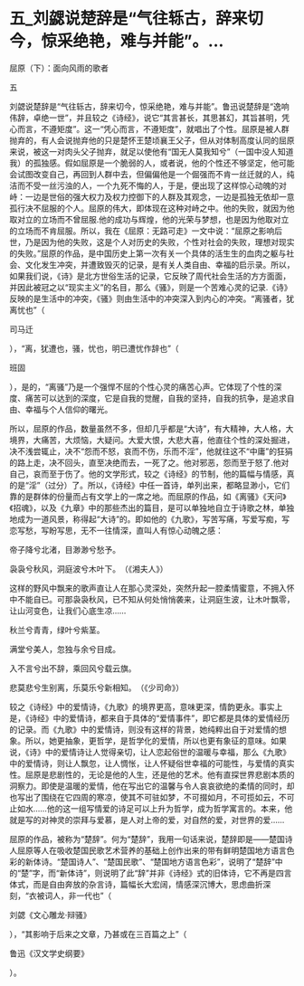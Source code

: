 # 五_刘勰说楚辞是“气往轹古，辞来切今，惊采绝艳，难与并能”。...

屈原（下）：面向风雨的歌者

五

刘勰说楚辞是“气往轹古，辞来切今，惊采绝艳，难与并能”。鲁迅说楚辞是“逸响伟辞，卓绝一世”，并且较之《诗经》，说它“其言甚长，其思甚幻，其旨甚明，凭心而言，不遵矩度”。这一“凭心而言，不遵矩度”，就唱出了个性。屈原是被人群抛弃的，有人会说抛弃他的只是楚怀王楚顷襄王父子，但从对体制高度认同的屈原来说，被这一对肉头父子抛弃，就足以使他有“国无人莫我知兮”（一国中没人知道我）的孤独感。假如屈原是一个脆弱的人，或者说，他的个性还不够坚定，他可能会试图改变自己，再回到人群中去，但偏偏他是一个倔强而不肯一丝迁就的人，纯洁而不受一丝污浊的人，一个九死不悔的人，于是，便出现了这样惊心动魄的对峙：一边是世俗的强大权力及权力控御下的人群及其观念，一边是孤独无依却一意孤行决不屈服的个人。屈原的伟大，即体现在这种对峙之中。他的失败，就因为他取对立的立场而不曾屈服.他的成功与辉煌，他的光荣与梦想，也是因为他取对立的立场而不肯屈服。所以，我在《屈原：无路可走》一文中说：“屈原之影响后世，乃是因为他的失败，这是个人对历史的失败，个性对社会的失败，理想对现实的失败。”屈原的作品，是中国历史上第一次有关一个具体的活生生的血肉之躯与社会、文化发生冲突，并遭致毁灭的记录，是有关人类自由、幸福的启示录。所以，如果我们说，《诗》是北方世俗生活的记录，它反映了周代社会生活的方方面面，并因此被冠之以“现实主义”的名目，那么《骚》，则是一个苦难心灵的记录.《诗》反映的是生活中的冲突，《骚》则由生活中的冲突深入到内心的冲突。“离骚者，犹离忧也”（

司马迁

），“离，犹遭也，骚，忧也，明已遭忧作辞也”（

班固

），是的，“离骚”乃是一个强悍不屈的个性心灵的痛苦心声。它体现了个性的深度、痛苦可以达到的深度，它是自我的觉醒，自我的坚持，自我的抗争，是追求自由、幸福与个人信仰的曙光。

所以，屈原的作品，数量虽然不多，但却几乎都是“大诗”，有大精神，大人格，大境界，大痛苦，大烦恼，大疑问。大爱大恨，大悲大喜，他直往个性的深处掘进，决不浅尝辄止，决不“怨而不怒，哀而不伤，乐而不淫”，他就往这不“中庸”的狂狷的路上走，决不回头，直至决绝而去，一死了之。他对邪恶，怨而至于怒了.他对自己，哀而至于伤了。他的文学形式，较之《诗经》的节制，他的篇幅与情感，真的是“淫”（过分）了。所以，《诗经》中任一首诗，单列出来，都略显渺小，它们靠的是群体的份量而占有文学上的一席之地。而屈原的作品，如《离骚》《天问》《招魂》，以及《九章》中的那些杰出的篇目，是可以单独地自立于诗歌之林，单独地成为一道风景，称得起“大诗”的。即如他的《九歌》，写苦写痛，写爱写痴，写恋写愁，写盼写思，无不一往情深，直叫人有惊心动魄之感：

帝子降兮北渚，目渺渺兮愁予。

袅袅兮秋风，洞庭波兮木叶下。　（《湘夫人》）

这样的野风中飘来的歌声直让人在那心灵深处，突然升起一腔柔情蜜意，不拥入怀中不能自已。可那袅袅秋风，已不知从何处悄悄袭来，让洞庭生波，让木叶飘零，让山河变色，让我们心底生凉……

秋兰兮青青，绿叶兮紫茎。

满堂兮美人，忽独与余兮目成。

入不言兮出不辞，乘回风兮载云旗。

悲莫悲兮生别离，乐莫乐兮新相知。　（《少司命》）

较之《诗经》中的爱情诗，《九歌》的境界更高，意味更深，情韵更永。事实上是，《诗经》中的爱情诗，都来自于具体的“爱情事件”，即它都是具体的爱情经历的记录。而《九歌》中的爱情诗，则没有这样的背景，她纯粹出自于对爱情的想象。所以，她更抽象，更哲学，是哲学化的爱情，所以也更有象征的意味。如果说，《诗》中的爱情诗让人觉得亲切，让人恋起俗世的温暖与幸福，那么《九歌》中的爱情诗，则让人飘忽，让人惆怅，让人怀疑俗世幸福的可能性，与爱情的真实性。屈原是悲剧性的，无论是他的人生，还是他的艺术。他有直探世界悲剧本质的洞察力。即使是温暖的爱情，他在写出它的温馨与令人哀哀欲绝的柔情的同时，却也写出了围绕在它四周的寒凉，使其不可驻如梦，不可掇如月，不可揽如云，不可止如水……他的这一组写情爱的诗足可以上升为哲学，成为哲学寓言的。本来，他就是写的对神灵的崇拜与爱慕，是人对上帝的爱，对自然的爱，对世界的爱……

屈原的作品，被称为“楚辞”。何为“楚辞”，我用一句话来说，楚辞即是——楚国诗人屈原等人在吸收楚国民歌艺术营养的基础上创作出来的带有鲜明楚国地方语言色彩的新体诗。“楚国诗人”、“楚国民歌”、“楚国地方语言色彩”，说明了“楚辞”中的“楚”字，而“新体诗”，则说明了此“辞”并非《诗经》式的旧体诗，它不再是四言体式，而是自由奔放的杂言诗，篇幅长大宏阔，情感深沉博大，思虑曲折深刻，“衣被词人，非一代也”（

刘勰《文心雕龙·辩骚》

），“其影响于后来之文章，乃甚或在三百篇之上”（

鲁迅《汉文学史纲要》

）。